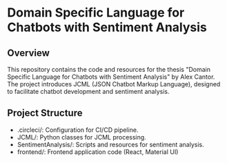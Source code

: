 # Domain Specific Language for Chatbots with Sentiment Analysis

## Overview
This repository contains the code and resources for the thesis "Domain Specific Language for Chatbots with Sentiment Analysis" by Alex Cantor. The project introduces JCML (JSON Chatbot Markup Language), designed to facilitate chatbot development and sentiment analysis.

## Project Structure
- .circleci/: Configuration for CI/CD pipeline.
- JCML/: Python classes for JCML processing.
- SentimentAnalysis/: Scripts and resources for sentiment analysis.
- frontend/: Frontend application code (React, Material UI)